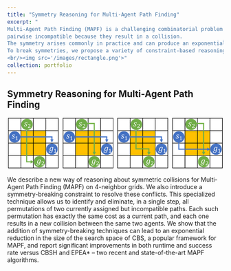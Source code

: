 ```yaml
---
title: "Symmetry Reasoning for Multi-Agent Path Finding"
excerpt: "
Multi-Agent Path Finding (MAPF) is a challenging combinatorial problem that asks us to plan collision-free paths for team of cooperative agents. One of the reasons MAPF problems are so hard to solve is due to a phenomena called pairwise path symmetry, which occurs when two agents have many equivalent paths, all of which appear promising, but which are
pairwise incompatible because they result in a collision. 
The symmetry arises commonly in practice and can produce an exponential explosion in the space of possible collision resolutions, leading to unacceptable runtimes for currently state-of-the-art MAPF algorithms that employ heuristic search, such as Conflict-based Search (CBS).
To break symmetries, we propose a variety of constraint-based reasoning techniques, to detect the symmetries as they arise and to efficiently eliminate, in a single branching step, all permutations of two currently assigned but pairwise incompatible paths. 
<br/><img src='/images/rectangle.png'>"
collection: portfolio
---
```



## Symmetry Reasoning for Multi-Agent Path Finding

<p align="center">
  <img src='/images/rectangle.png' width='500'>
</p>

We describe a new way of reasoning about symmetric collisions for Multi-Agent Path Finding (MAPF) on 4-neighbor grids. We also introduce a symmetry-breaking constraint to resolve these conflicts. This specialized technique allows us to identify and eliminate, in a single step, all permutations of two currently assigned but incompatible paths. Each such permutation has exactly the same cost as a current path, and each one results in a new collision between the same two agents. We show that the addition of symmetry-breaking techniques can lead to an exponential reduction in the size of the search space of CBS, a popular framework for MAPF, and report significant improvements in both runtime and success rate versus CBSH and EPEA* – two recent and state-of-the-art MAPF algorithms.

